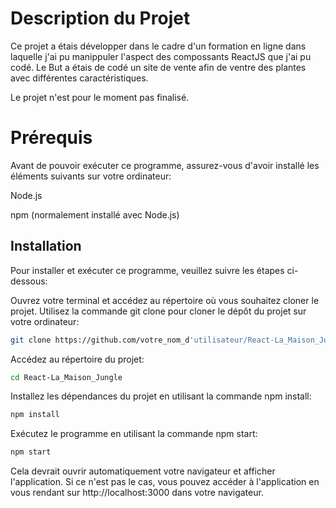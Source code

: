 # Description du Projet

Ce projet a étais développer dans le cadre d'un formation en ligne dans laquelle j'ai pu manippuler l'aspect des compossants ReactJS que j'ai pu codé.
Le But a étais de codé un site de vente afin de ventre des plantes avec différentes caractéristiques.

Le projet n'est pour le moment pas finalisé.


# Prérequis
Avant de pouvoir exécuter ce programme, assurez-vous d'avoir installé les éléments suivants sur votre ordinateur:

Node.js

npm (normalement installé avec Node.js)


## Installation

Pour installer et exécuter ce programme, veuillez suivre les étapes ci-dessous:

Ouvrez votre terminal et accédez au répertoire où vous souhaitez cloner le projet.
Utilisez la commande git clone pour cloner le dépôt du projet sur votre ordinateur:

```bash
git clone https://github.com/votre_nom_d'utilisateur/React-La_Maison_Jungle.git

```
Accédez au répertoire du projet:

```bash
cd React-La_Maison_Jungle

```

Installez les dépendances du projet en utilisant la commande npm install:

```bash
npm install
```

Exécutez le programme en utilisant la commande npm start:

```bash
npm start
```

Cela devrait ouvrir automatiquement votre navigateur et afficher l'application. Si ce n'est pas le cas, vous pouvez accéder à l'application en vous rendant sur http://localhost:3000 dans votre navigateur.





    
